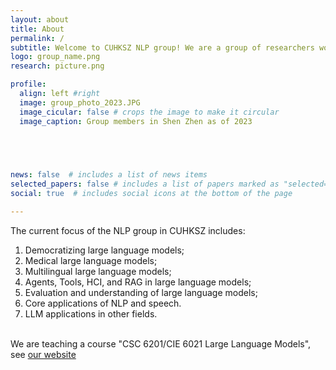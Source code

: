 ```yaml
---
layout: about
title: About
permalink: /
subtitle: Welcome to CUHKSZ NLP group! We are a group of researchers working on natural language processing in the <a href="https://sds.cuhk.edu.cn/">School of Data Science</a> at the <a href="https://cuhk.edu.cn/zh-hans">The Chinese University of HongKong, Shenzhen  </a>. and <a href="sribd.cn"> SRIBD </a>
logo: group_name.png
research: picture.png

profile:
  align: left #right
  image: group_photo_2023.JPG
  image_cicular: false # crops the image to make it circular
  image_caption: Group members in Shen Zhen as of 2023

  



news: false  # includes a list of news items
selected_papers: false # includes a list of papers marked as "selected={true}"
social: true  # includes social icons at the bottom of the page

---
```

The current focus of the NLP group in CUHKSZ includes:<br>
1. Democratizing large language models;<br>
2. Medical large language models;<br>
3. Multilingual large language models;<br>
4. Agents, Tools, HCI, and RAG in large language models;<br>
5. Evaluation and understanding of large language models;<br>
6. Core applications of NLP and speech.
7. LLM applications in other fields.<br><br>

We are teaching a course "CSC 6201/CIE 6021 Large Language Models", see <a href="CSC 6201/CIE 6021 Large Language Models"> our website </a>

<!-- Write your biography here. Tell the world about yourself. Link to your favorite [subreddit](http://reddit.com). You can put a picture in, too. The code is already in, just name your picture `prof_pic.jpg` and put it in the `img/` folder.

Put your address / P.O. box / other info right below your picture. You can also disable any these elements by editing `profile` property of the YAML header of your `_pages/about.md`. Edit `_bibliography/papers.bib` and Jekyll will render your [publications page](/al-folio/publications/) automatically.

Link to your social media connections, too. This theme is set up to use [Font Awesome icons](http://fortawesome.github.io/Font-Awesome/) and [Academicons](https://jpswalsh.github.io/academicons/), like the ones below. Add your Facebook, Twitter, LinkedIn, Google Scholar, or just disable all of them. -->
